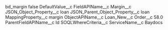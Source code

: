 <?xml version="1.0" encoding="UTF-8"?>
<CustomMetadata xmlns="http://soap.sforce.com/2006/04/metadata" xmlns:xsi="http://www.w3.org/2001/XMLSchema-instance" xmlns:xsd="http://www.w3.org/2001/XMLSchema">
    <label>bd_margin</label>
    <protected>false</protected>
    <values>
        <field>DefaultValue__c</field>
        <value xsi:nil="true"/>
    </values>
    <values>
        <field>FieldAPIName__c</field>
        <value xsi:type="xsd:string">Margin__c</value>
    </values>
    <values>
        <field>JSON_Object_Property__c</field>
        <value xsi:type="xsd:string">loan</value>
    </values>
    <values>
        <field>JSON_Parent_Object_Property__c</field>
        <value xsi:type="xsd:string">loan</value>
    </values>
    <values>
        <field>MappingProperty__c</field>
        <value xsi:type="xsd:string">margin</value>
    </values>
    <values>
        <field>ObjectAPIName__c</field>
        <value xsi:type="xsd:string">Loan_New__c</value>
    </values>
    <values>
        <field>Order__c</field>
        <value xsi:type="xsd:double">58.0</value>
    </values>
    <values>
        <field>ParentFieldAPIName__c</field>
        <value xsi:type="xsd:string">Id</value>
    </values>
    <values>
        <field>SOQLWhereCriteria__c</field>
        <value xsi:nil="true"/>
    </values>
    <values>
        <field>ServiceName__c</field>
        <value xsi:type="xsd:string">Baydocs</value>
    </values>
</CustomMetadata>
